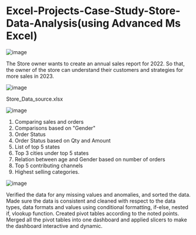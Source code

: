 # Excel-Projects-Case-Study-Store-Data-Analysis(using Advanced Ms Excel)



![image](https://github.com/sarojinisarkar/Excel-Projects-Case-Study-Store-Data-Analysis/assets/151612374/2e6897c8-7a24-4114-a894-ec5eaab3ca0e)

The Store owner wants to create an annual sales report for 2022. So that, the owner of the store can understand their customers and strategies for more sales in 2023.


![image](https://github.com/sarojinisarkar/Excel-Projects-Case-Study-Store-Data-Analysis/assets/151612374/0d998d36-54c9-44f1-a880-153f58558447)

Store_Data_source.xlsx



![image](https://github.com/sarojinisarkar/Excel-Projects-Case-Study-Store-Data-Analysis/assets/151612374/b2eef0bf-33d3-44e9-8d2e-23d8501db58f)

1) Comparing sales and orders
2) Comparisons based on "Gender"
3) Order Status
4) Order Status based on Qty and Amount
5) List of top 5 states
6) Top 3 cities under top 5 states
7) Relation between age and Gender based on number of orders
8) Top 5 contributing channels
9) Highest selling categories.



![image](https://github.com/sarojinisarkar/Excel-Projects-Case-Study-Store-Data-Analysis/assets/151612374/a25ec3f1-d290-4548-a75c-5b04255b9032)

Verified the data for any missing values and anomalies, and sorted the data.
Made sure the data is consistent and cleaned with respect to the data types, data formats and values using conditional formatting, if-else, nested if, vlookup function.
Created pivot tables according to the noted points.
Merged all the pivot tables into one dashboard and applied slicers to make the dashboard interactive and dynamic.











